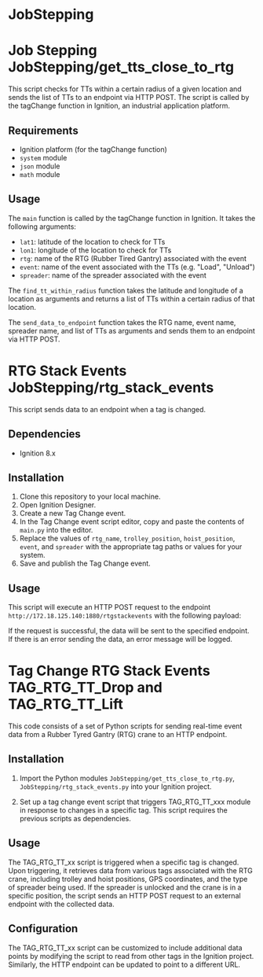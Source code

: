 # JobStepping

# Job Stepping JobStepping/get_tts_close_to_rtg

This script checks for TTs  within a certain radius of a given location and sends the list of TTs to an endpoint via HTTP POST. The script is called by the tagChange function in Ignition, an industrial application platform.

## Requirements
- Ignition platform (for the tagChange function)
- `system` module
- `json` module
- `math` module

## Usage

The `main` function is called by the tagChange function in Ignition. It takes the following arguments:

- `lat1`: latitude of the location to check for TTs
- `lon1`: longitude of the location to check for TTs
- `rtg`: name of the RTG (Rubber Tired Gantry) associated with the event
- `event`: name of the event associated with the TTs (e.g. "Load", "Unload")
- `spreader`: name of the spreader associated with the event

The `find_tt_within_radius` function takes the latitude and longitude of a location as arguments and returns a list of TTs within a certain radius of that location.

The `send_data_to_endpoint` function takes the RTG name, event name, spreader name, and list of TTs as arguments and sends them to an endpoint via HTTP POST.

# RTG Stack Events JobStepping/rtg_stack_events

This script sends data to an endpoint when a tag is changed.

## Dependencies

- Ignition 8.x

## Installation

1. Clone this repository to your local machine.
2. Open Ignition Designer.
3. Create a new Tag Change event.
4. In the Tag Change event script editor, copy and paste the contents of `main.py` into the editor.
5. Replace the values of `rtg_name`, `trolley_position`, `hoist_position`, `event`, and `spreader` with the appropriate tag paths or values for your system.
6. Save and publish the Tag Change event.

## Usage

This script will execute an HTTP POST request to the endpoint `http://172.18.125.140:1880/rtgstackevents` with the following payload:


If the request is successful, the data will be sent to the specified endpoint. If there is an error sending the data, an error message will be logged.

# Tag Change RTG Stack Events TAG_RTG_TT_Drop and TAG_RTG_TT_Lift

This code consists of a set of Python scripts for sending real-time event data from a Rubber Tyred Gantry (RTG) crane to an HTTP endpoint.


## Installation

1. Import the Python modules `JobStepping/get_tts_close_to_rtg.py`, `JobStepping/rtg_stack_events.py` into your Ignition project.

2. Set up a tag change event script that triggers TAG_RTG_TT_xxx module in response to changes in a specific tag. This script requires the previous scripts as dependencies. 

## Usage

The TAG_RTG_TT_xx script is triggered when a specific tag is changed. Upon triggering, it retrieves data from various tags associated with the RTG crane, including trolley and hoist positions, GPS coordinates, and the type of spreader being used. If the spreader is unlocked and the crane is in a specific position, the script sends an HTTP POST request to an external endpoint with the collected data.

## Configuration

The TAG_RTG_TT_xx script can be customized to include additional data points by modifying the script to read from other tags in the Ignition project. Similarly, the HTTP endpoint can be updated to point to a different URL.

